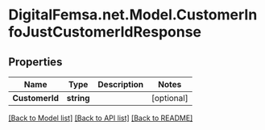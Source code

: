 # DigitalFemsa.net.Model.CustomerInfoJustCustomerIdResponse

## Properties

Name | Type | Description | Notes
------------ | ------------- | ------------- | -------------
**CustomerId** | **string** |  | [optional] 

[[Back to Model list]](../README.md#documentation-for-models) [[Back to API list]](../README.md#documentation-for-api-endpoints) [[Back to README]](../README.md)

